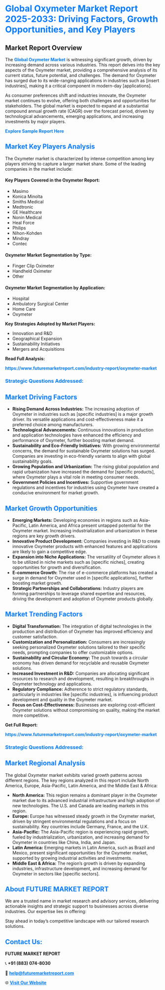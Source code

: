 <h1 style="color: #007BFF;">Global Oxymeter Market Report 2025-2033: Driving Factors, Growth Opportunities, and Key Players</h1>

<section id="overview">
<h2>Market Report Overview</h2>
<p>The <a href="https://www.futuremarketreport.com/industry-report/oxymeter-market" style="color: #007BFF; text-decoration: none;"><strong>Global Oxymeter Market</strong></a> is witnessing significant growth, driven by increasing demand across various industries. This report delves into the key aspects of the Oxymeter market, providing a comprehensive analysis of its current status, future potential, and challenges. The demand for Oxymeter has surged due to its wide-ranging applications in industries such as [insert industries], making it a critical component in modern-day [applications].</p>
<p>As consumer preferences shift and industries innovate, the Oxymeter market continues to evolve, offering both challenges and opportunities for stakeholders. The global market is expected to expand at a substantial compound annual growth rate (CAGR) over the forecast period, driven by technological advancements, emerging applications, and increasing investments by major players.</p>
</section>

<section id="overview">
<p><a href="https://www.futuremarketreport.com/request-sample/reportId=122571" style="color: #007BFF; text-decoration: none;"><strong>Explore Sample Report Here</strong></a></p>
</section>

<section id="key-players">
<h2 style="color: #007BFF;">Market Key Players Analysis</h2>
<p>The Oxymeter market is characterized by intense competition among key players striving to capture a larger market share. Some of the leading companies in the market include:</p>
<h4>Key Players Covered in the Oxymeter Report:</h4>
<ul><li>Masimo</li><li>Konica Minolta</li><li>Smiths Medical</li><li>Medtronic</li><li>GE Healthcare</li><li>Nonin Medical</li><li>Heal Force</li><li>Philips</li><li>Nihon-Kohden</li><li>Mindray</li><li>Contec</li></ul>
<h4>Oxymeter Market Segmentation by Type:</h4>
<ul><li>Finger Clip Oximeter</li><li>Handheld Oximeter</li><li>Other</li></ul>

<h4>Oxymeter Market Segmentation by Application:</h4>
<ul><li>Hospital</li><li>Ambulatory Surgical Center</li><li>Home Care</li><li>Oxymeter</li></ul>
<p><strong>Key Strategies Adopted by Market Players:</strong></p>
<ul>
<li>Innovation and R&D</li>
<li>Geographical Expansion</li>
<li>Sustainability Initiatives</li>
<li>Mergers and Acquisitions</li>
</ul>
</section>

<section>
<p><strong>Read Full Analysis: </strong></p><a href="https://www.futuremarketreport.com/industry-report/oxymeter-market" style="color: #007BFF; text-decoration: none;"><strong>https://www.futuremarketreport.com/industry-report/oxymeter-market</strong></a>
<h3 style="color: #007BFF;">Strategic Questions Addressed:</h3>
</section>

<section id="driving-factors">
<h2 style="color: #007BFF;">Market Driving Factors</h2>
<ul>
<li><strong>Rising Demand Across Industries:</strong> The increasing adoption of Oxymeter in industries such as [specific industries] is a major growth driver. Its versatile applications and cost-effectiveness make it a preferred choice among manufacturers.</li>
<li><strong>Technological Advancements:</strong> Continuous innovations in production and application technologies have enhanced the efficiency and performance of Oxymeter, further boosting market demand.</li>
<li><strong>Sustainability and Eco-Friendly Initiatives:</strong> With growing environmental concerns, the demand for sustainable Oxymeter solutions has surged. Companies are investing in eco-friendly variants to align with global sustainability goals.</li>
<li><strong>Growing Population and Urbanization:</strong> The rising global population and rapid urbanization have increased the demand for [specific products], where Oxymeter plays a vital role in meeting consumer needs.</li>
<li><strong>Government Policies and Incentives:</strong> Supportive government regulations and incentives for industries using Oxymeter have created a conducive environment for market growth.</li>
</ul>
</section>

<section id="growth-opportunities">
<h2 style="color: #007BFF;">Market Growth Opportunities</h2>
<ul>
<li><strong>Emerging Markets:</strong> Developing economies in regions such as Asia-Pacific, Latin America, and Africa present untapped potential for the Oxymeter market. Increasing industrialization and urbanization in these regions are key growth drivers.</li>
<li><strong>Innovative Product Development:</strong> Companies investing in R&D to create innovative Oxymeter products with enhanced features and applications are likely to gain a competitive edge.</li>
<li><strong>Expansion into Niche Applications:</strong> The versatility of Oxymeter allows it to be utilized in niche markets such as [specific niches], creating opportunities for growth and diversification.</li>
<li><strong>E-commerce Growth:</strong> The rise of e-commerce platforms has created a surge in demand for Oxymeter used in [specific applications], further boosting market growth.</li>
<li><strong>Strategic Partnerships and Collaborations:</strong> Industry players are forming partnerships to leverage shared expertise and resources, driving the development and adoption of Oxymeter products globally.</li>
</ul>
</section>

<section id="trending-factors">
<h2 style="color: #007BFF;">Market Trending Factors</h2>
<ul>
<li><strong>Digital Transformation:</strong> The integration of digital technologies in the production and distribution of Oxymeter has improved efficiency and customer satisfaction.</li>
<li><strong>Customization and Personalization:</strong> Consumers are increasingly seeking personalized Oxymeter solutions tailored to their specific needs, prompting companies to offer customizable options.</li>
<li><strong>Sustainability and Circular Economy:</strong> The push towards a circular economy has driven demand for recyclable and reusable Oxymeter solutions.</li>
<li><strong>Increased Investment in R&D:</strong> Companies are allocating significant resources to research and development, resulting in breakthroughs in Oxymeter technology and applications.</li>
<li><strong>Regulatory Compliance:</strong> Adherence to strict regulatory standards, particularly in industries like [specific industries], is influencing product development and quality in the Oxymeter market.</li>
<li><strong>Focus on Cost-Effectiveness:</strong> Businesses are exploring cost-efficient Oxymeter solutions without compromising on quality, making the market more competitive.</li>
</ul>
</section>

<section>
<p><strong>Get Full Report: </strong></p><a href="https://www.futuremarketreport.com/industry-report/oxymeter-market" style="color: #007BFF; text-decoration: none;"><strong>https://www.futuremarketreport.com/industry-report/oxymeter-market</strong></a>
<h3 style="color: #007BFF;">Strategic Questions Addressed:</h3>
</section>


<section id="regional-analysis">
<h2 style="color: #007BFF;">Market Regional Analysis</h2>
<p>The global Oxymeter market exhibits varied growth patterns across different regions. The key regions analyzed in this report include North America, Europe, Asia-Pacific, Latin America, and the Middle East & Africa:</p>
<ul>
<li><strong>North America:</strong> This region remains a dominant player in the Oxymeter market due to its advanced industrial infrastructure and high adoption of new technologies. The U.S. and Canada are leading markets in this region.</li>
<li><strong>Europe:</strong> Europe has witnessed steady growth in the Oxymeter market, driven by stringent environmental regulations and a focus on sustainability. Key countries include Germany, France, and the U.K.</li>
<li><strong>Asia-Pacific:</strong> The Asia-Pacific region is experiencing rapid growth, fueled by industrialization, urbanization, and increasing demand for Oxymeter in countries like China, India, and Japan.</li>
<li><strong>Latin America:</strong> Emerging markets in Latin America, such as Brazil and Mexico, present significant opportunities for the Oxymeter market, supported by growing industrial activities and investments.</li>
<li><strong>Middle East & Africa:</strong> The region’s growth is driven by expanding industries, infrastructure development, and increasing demand for Oxymeter in sectors like [specific sectors].</li>
</ul>
</section>

<footer>
<h2 style="color: #007BFF;">About FUTURE MARKET REPORT</h2>
<p>We are a trusted name in market research and advisory services, delivering actionable insights and strategic support to businesses across diverse industries. Our expertise lies in offering:</p>

<p>Stay ahead in today’s competitive landscape with our tailored research solutions.</p>

<h2 style="color: #007BFF;">Contact Us:</h2>
<p><strong>FUTURE MARKET REPORT</strong></p>
<p>📞 <strong>+91 (883) 074-8030</strong></p>
<p>📧 <strong><a href="mailto:help@futuremarketreport.com" style="color: #007BFF;">help@futuremarketreport.com</a></strong></p>
<p>🌐 <strong><a href="https://www.futuremarketreport.com/" style="color: #007BFF;">Visit Our Website</a></strong></p>
</footer>
